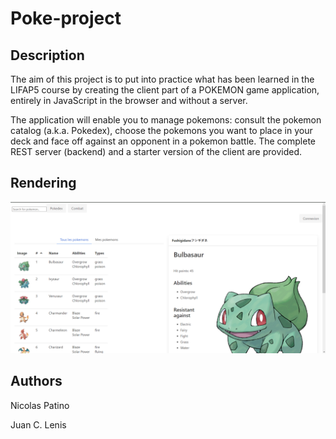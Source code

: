 # Poke-project

## Description
The aim of this project is to put into practice what has been learned in the LIFAP5 course by creating the client part of a POKEMON game application, entirely in JavaScript in the browser and without a server.

The application will enable you to manage pokemons: consult the pokemon catalog (a.k.a. Pokedex), choose the pokemons you want to place in your deck and face off against an opponent in a pokemon battle. The complete REST server (backend) and a starter version of the client are provided.

## Rendering
![render](https://github.com/LordTibu/Poke-projet/blob/main/Images/screen.png?raw=true)

## Authors
Nicolas Patino

Juan C. Lenis
